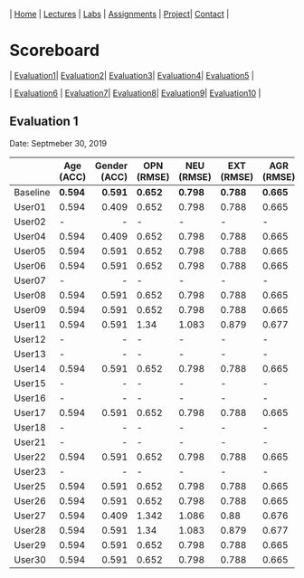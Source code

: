 | [Home](../index.md) | [Lectures](../lectures.md) | [Labs](../labs.md) | [Assignments](../assignments.md) | [Project](../project.md)| [Contact](../contact.md) |


# Scoreboard

| [Evaluation1](evaluation1.md)| [Evaluation2](evaluation2.md)| [Evaluation3](evaluation3.md)| [Evaluation4](evaluation4.md)| [Evaluation5](evaluation5.md) | 

| [Evaluation6](evaluation6.md) | [Evaluation7](evaluation7.md)| [Evaluation8](evaluation8.md)| [Evaluation9](evaluation9.md)| [Evaluation10](evaluation10.md) | 

## Evaluation 1

Date: Septmeber 30, 2019


|       | Age (ACC) | Gender (ACC) | OPN (RMSE) | NEU (RMSE) | EXT (RMSE) | AGR (RMSE) | CON (RMSE) | Full Grade |
|-------|--------------|----------:|------------|------------|------------|------------|------------|------------|
| Baseline|**0.594**|**0.591**|**0.652**|**0.798**|**0.788**|**0.665**|**0.734**|-|
| User01 |0.594|0.409|0.652|0.798|0.788|0.665|0.734|-|
| User02 |-|-|-|-|-|-|-|
| User04 |0.594|0.409|0.652|0.798|0.788|0.665|0.734|-|
| User05 |0.594|0.591|0.652|0.798|0.788|0.665|0.734| ✅|
| User06 |0.594|0.591|0.652|0.798|0.788|0.665|0.734| ✅|
| User07 | -|-|-|-|-|-|-|
| User08 | 0.594|0.591|0.652|0.798|0.788|0.665|0.734| ✅|
| User09 | 0.594|0.591|0.652|0.798|0.788|0.665|0.734| ✅|
| User11 |0.594|0.591|1.34|1.083|0.879|0.677|0.747|-|
| User12 | -|-|-|-|-|-|-|-|
| User13 |-|-|-|-|-|-|-|-|
| User14 |0.594|0.591|0.652|0.798|0.788|0.665|0.734| ✅|
| User15 |-|-|-|-|-|-|-|-|
| User16 |-|-|-|-|-|-|-|-|
| User17 |0.594|0.591|0.652|0.798|0.788|0.665|0.734| ✅|
| User18 |-|-|-|-|-|-|-|-|
| User21 |-|-|-|-|-|-|-|-|
| User22 |0.594|0.591|0.652|0.798|0.788|0.665|0.734| ✅|
| User23 |-|-|-|-|-|-|-|-|
| User25 |0.594|0.591|0.652|0.798|0.788|0.665|0.734| ✅|
| User26 |0.594|0.591|0.652|0.798|0.788|0.665|0.734| ✅|
| User27 |0.594|0.409|1.342|1.086|0.88|0.676|0.746|-|
| User28 |0.594|0.591|1.34|1.083|0.879|0.677|0.747|-|
| User29 |0.594|0.591|0.652|0.798|0.788|0.665|0.734| ✅|
| User30 |0.594|0.591|0.652|0.798|0.788|0.665|0.734| ✅|
